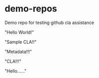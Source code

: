 # demo-repos
Demo repo for testing github cla assistance

"Hello World!"

"Sample CLA!!"

"Metadata!!!"

"CLA!!!"

"Hello......"

